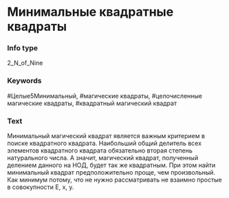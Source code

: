 # Минимальные квадратные квадраты
### Info type
2_N_of_Nine
### Keywords
#Целые5Минимальный, #магические квадраты, #целочисленные магические квадраты, #квадратный магический квадрат
### Text
Минимальный магический квадрат является важным критерием в поиске квадратного квадрата. Наибольший общий делитель всех элементов квадратного квадрата обязательно вторая степень натурального числа. А значит, магический квадрат, полученный делением данного на НОД, будет так же квадратным. При этом найти минимальный квадрат предположительно проще, чем произвольный. Как минимум потому, что не нужно рассматривать не взаимно простые в совокупности E, x, y.